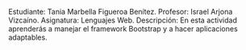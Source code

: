 Estudiante: Tania Marbella Figueroa Benítez.
Profesor: Israel Arjona Vizcaíno.
Asignatura: Lenguajes Web.
Descripción: En esta actividad aprenderás a manejar el framework Bootstrap y a hacer aplicaciones adaptables. 
